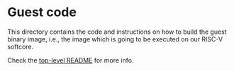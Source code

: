 # Guest code

This directory contains the code and instructions on how to build the guest
binary image, i.e., the image which is going to be executed on our RISC-V
softcore.

Check the [top-level README](../README.md) for more info.
